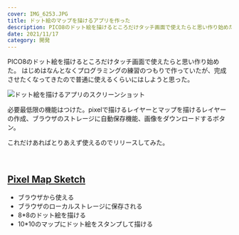 ```yaml
---
cover: IMG_6253.JPG
title: ドット絵のマップを描けるアプリを作った
description: PICO8のドット絵を描けるところだけタッチ画面で使えたらと思い作り始めた。 
date: 2021/11/17
category: 開発
---
```


PICO8のドット絵を描けるところだけタッチ画面で使えたらと思い作り始めた。
はじめはなんとなくプログラミングの練習のつもりで作っていたが、完成させたくなってきたので普通に使えるくらいにはしようと思った。

![ドット絵を描けるアプリのスクリーンショット](/my-home/cover/IMG_6253.JPG)

必要最低限の機能はつけた。pixelで描けるレイヤーとマップを描けるレイヤーの作成、ブラウザのストレージに自動保存機能、画像をダウンロードするボタン。

これだけあればとりあえず使えるのでリリースしてみた。

<br>

## [Pixel Map Sketch](https://shomaisshi.github.io/Pixel-map-sketch/)

- ブラウザから使える
- ブラウザのローカルストレージに保存される
- 8*8のドット絵を描ける
- 10*10のマップにドット絵をスタンプして描ける